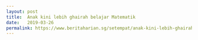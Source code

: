 ```yaml
---
layout: post
title:  Anak kini lebih ghairah belajar Matematik
date:   2019-03-26
permalink: https://www.beritaharian.sg/setempat/anak-kini-lebih-ghairah-belajar-matematik
---
```

